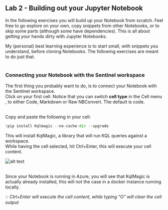 ## Lab 2 -  Building out your Jupyter Notebook
In the following exercises you will build up your Notebook from scratch. Feel free to go explore on your own, copy snippets from other Notebooks, or to skip some parts (although some have dependencies). This is all about getting your hands dirty with Jupyter Notebooks.<br>

My (personal) best learning experience is to start small, with snippets you understand, before cloning Notebooks. The following exercises are meant to do just that.<br><br>

### Connecting your Notebook with the Sentinel workspace
The first thing you probably want to do, is to connect your Notebook with the Sentinel workspace.<br>
Click on your first cell. Notice that you can switch **cell type** in the Cell menu , to either Code, Markdown or Raw NBConvert. The default is code.<br><br>

Copy and paste the following in your cell:

```python
!pip install Kqlmagic --no-cache-dir --upgrade
```
This will install KqlMagic, a library that will run KQL queries against a workspace.<br>
While having the cell selected, hit Ctrl+Enter, this will execute your cell content.

![alt text](https://github.com/tianderturpijn/Mos-Eisley/blob/master/Lab%201%20-%20Creating%20a%20DSVM/images/install-kqlmagic.png
)<br><br>

Since your Notebook is running in Azure, you will see that KqlMagic is actually already installed, this will not the case in a docker instance running locally.

:bulb: *Ctrl+Enter will execute the cell content, while typing "O" will clear the cell output*







